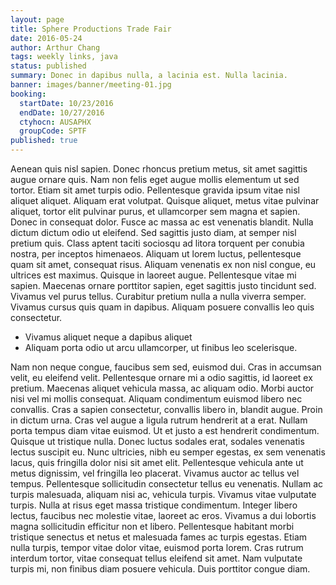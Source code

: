 ```yaml
---
layout: page
title: Sphere Productions Trade Fair
date: 2016-05-24
author: Arthur Chang
tags: weekly links, java
status: published
summary: Donec in dapibus nulla, a lacinia est. Nulla lacinia.
banner: images/banner/meeting-01.jpg
booking:
  startDate: 10/23/2016
  endDate: 10/27/2016
  ctyhocn: AUSAPHX
  groupCode: SPTF
published: true
---
```

Aenean quis nisl sapien. Donec rhoncus pretium metus, sit amet sagittis augue ornare quis. Nam non felis eget augue mollis elementum ut sed tortor. Etiam sit amet turpis odio. Pellentesque gravida ipsum vitae nisl aliquet aliquet. Aliquam erat volutpat. Quisque aliquet, metus vitae pulvinar aliquet, tortor elit pulvinar purus, et ullamcorper sem magna et sapien. Donec in consequat dolor.
Fusce ac massa ac est venenatis blandit. Nulla dictum dictum odio ut eleifend. Sed sagittis justo diam, at semper nisl pretium quis. Class aptent taciti sociosqu ad litora torquent per conubia nostra, per inceptos himenaeos. Aliquam ut lorem luctus, pellentesque quam sit amet, consequat risus. Aliquam venenatis ex non nisl congue, eu ultrices est maximus. Quisque in laoreet augue. Pellentesque vitae mi sapien. Maecenas ornare porttitor sapien, eget sagittis justo tincidunt sed. Vivamus vel purus tellus. Curabitur pretium nulla a nulla viverra semper. Vivamus cursus quis quam in dapibus. Aliquam posuere convallis leo quis consectetur.

* Vivamus aliquet neque a dapibus aliquet
* Aliquam porta odio ut arcu ullamcorper, ut finibus leo scelerisque.

Nam non neque congue, faucibus sem sed, euismod dui. Cras in accumsan velit, eu eleifend velit. Pellentesque ornare mi a odio sagittis, id laoreet ex pretium. Maecenas aliquet vehicula massa, ac aliquam odio. Morbi auctor nisi vel mi mollis consequat. Aliquam condimentum euismod libero nec convallis. Cras a sapien consectetur, convallis libero in, blandit augue. Proin in dictum urna. Cras vel augue a ligula rutrum hendrerit at a erat. Nullam porta tempus diam vitae euismod. Ut et justo a est hendrerit condimentum. Quisque ut tristique nulla. Donec luctus sodales erat, sodales venenatis lectus suscipit eu.
Nunc ultricies, nibh eu semper egestas, ex sem venenatis lacus, quis fringilla dolor nisi sit amet elit. Pellentesque vehicula ante ut metus dignissim, vel fringilla leo placerat. Vivamus auctor ac tellus vel tempus. Pellentesque sollicitudin consectetur tellus eu venenatis. Nullam ac turpis malesuada, aliquam nisi ac, vehicula turpis. Vivamus vitae vulputate turpis. Nulla at risus eget massa tristique condimentum. Integer libero lectus, faucibus nec molestie vitae, laoreet ac eros. Vivamus a dui lobortis magna sollicitudin efficitur non et libero. Pellentesque habitant morbi tristique senectus et netus et malesuada fames ac turpis egestas. Etiam nulla turpis, tempor vitae dolor vitae, euismod porta lorem. Cras rutrum interdum tortor, vitae consequat tellus eleifend sit amet. Nam vulputate turpis mi, non finibus diam posuere vehicula. Duis porttitor congue diam.
